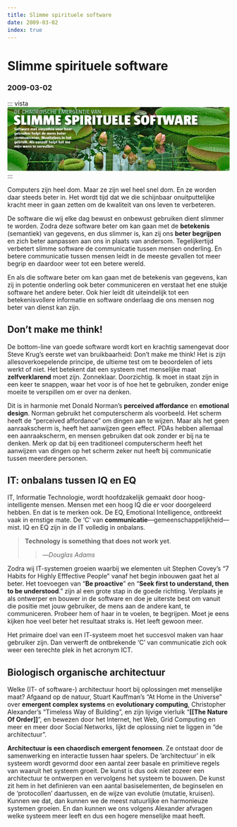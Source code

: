 ```yaml
---
title: Slimme spirituele software
date: 2009-03-02
index: true
---
```


# Slimme spirituele software
### 2009-03-02

::: vista
<img src="slimme-spirituele-software-vista.png">
:::

Computers zijn heel dom. Maar ze zijn wel heel snel dom. En ze worden daar steeds beter in. Het wordt tijd dat we die schijnbaar onuitputtelijke kracht meer in gaan zetten om de kwaliteit van ons leven te verbeteren.

De software die wij elke dag bewust en onbewust gebruiken dient slimmer te worden. Zodra deze software beter om kan gaan met de **betekenis** (semantiek) van gegevens, en dus slimmer is, kan zij ons **beter begrijpen** en zich beter aanpassen aan ons in plaats van andersom. Tegelijkertijd verbetert slimme software de communicatie tussen mensen onderling. En betere communicatie tussen mensen leidt in de meeste gevallen tot meer begrip en daardoor weer tot een betere wereld.

En als die software beter om kan gaan met de betekenis van gegevens, kan zij in potentie onderling ook beter communiceren en verstaat het ene stukje software het andere beter. Ook hier leidt dit uiteindelijk tot een betekenisvollere informatie en software onderlaag die ons mensen nog beter van dienst kan zijn.


## Don’t make me think!

De bottom-line van goede software wordt kort en krachtig samengevat door Steve Krug’s eerste wet van bruikbaarheid: Don’t make me think! Het is zijn allesoverkoepelende principe, de ultieme test om te beoordelen of iets werkt of niet. Het betekent dat een systeem met menselijke maat **zelfverklarend** moet zijn. Zonneklaar. Doorzichtig. Ik moet in staat zijn in een keer te snappen, waar het voor is of hoe het te gebruiken, zonder enige moeite te verspillen om er over na denken.

Dit is in harmonie met Donald Norman’s **perceived affordance** en **emotional design**. Norman gebruikt het computerscherm als voorbeeld. Het scherm heeft de “perceived affordance” om dingen aan te wijzen. Maar als het geen aanraakscherm is, heeft het aanwijzen geen effect. PDAs hebben allemaal een aanraakscherm, en mensen gebruiken dat ook zonder er bij na te denken. Merk op dat bij een traditioneel computerscherm heeft het aanwijzen van dingen op het scherm zeker nut heeft bij communicatie tussen meerdere personen.


## IT: onbalans tussen IQ en EQ

IT, Informatie Technologie, wordt hoofdzakelijk gemaakt door hoog-intelligente mensen. Mensen met een hoog IQ die er voor doorgeleerd hebben. En dat is te merken ook. De EQ, Emotional Intelligence, ontbreekt vaak in ernstige mate. De ‘C’ van **communicatie**—gemeenschappelijkheid—mist. IQ en EQ zijn in de IT volledig in onbalans.

> **Technology is something that does not work yet**.
> > —_Douglas Adams_

Zodra wij IT-systemen groeien waarbij we elementen uit Stephen Covey’s “7 Habits for Highly Efffective People” vanaf het begin inbouwen gaat het al beter. Het toevoegen van “**Be proactive**” en “**Seek first to understand, then to be understood**.” zijn al een grote stap in de goede richting. Verplaats je als ontwerper en bouwer in de software en doe je uiterste best om vanuit die positie met jouw gebruiker, de mens aan de andere kant, te communiceren. Probeer hem of haar in te voelen, te begrijpen. Moet je eens kijken hoe veel beter het resultaat straks is. Het leeft gewoon meer.

Het primaire doel van een IT-systeem moet het succesvol maken van haar gebruiker zijn. Dan verwerft de ontbrekende ‘C’ van communicatie zich ook weer een terechte plek in het acronym ICT.


## Biologisch organische architectuur

Welke (IT- of software-) architectuur hoort bij oplossingen met menselijke maat? Afgaand op de natuur, Stuart Kauffman’s “At Home in the Universe” over **emergent complex systems** en **evolutionary computing**, Christopher Alexander’s “Timeless Way of Building”, en zijn lijvige vierluik “**[[The Nature Of Order]]**”, en bewezen door het Internet, het Web, Grid Computing en meer en meer door Social Networks, lijkt de oplossing niet te liggen in “de architectuur”.

**Architectuur is een chaordisch emergent fenomeen**. Ze ontstaat door de samenwerking en interactie tussen haar spelers. De ’architectuur’ in elk systeem wordt gevormd door een aantal zeer basale en primitieve regels van waaruit het systeem groeit. De kunst is dus ook niet zozeer een architectuur te ontwerpen en vervolgens het systeem te bouwen. De kunst zit hem in het definieren van een aantal basiselementen, de beginselen en de ‘protocollen’ daartussen, en de wijze van evolutie (mutatie, kruisen). Kunnen we dat, dan kunnen we de meest natuurlijke en harmonieuze systemen groeien. En dan kunnen we ons volgens Alexander afvragen welke systeem meer leeft en dus een hogere menselijke maat heeft.
